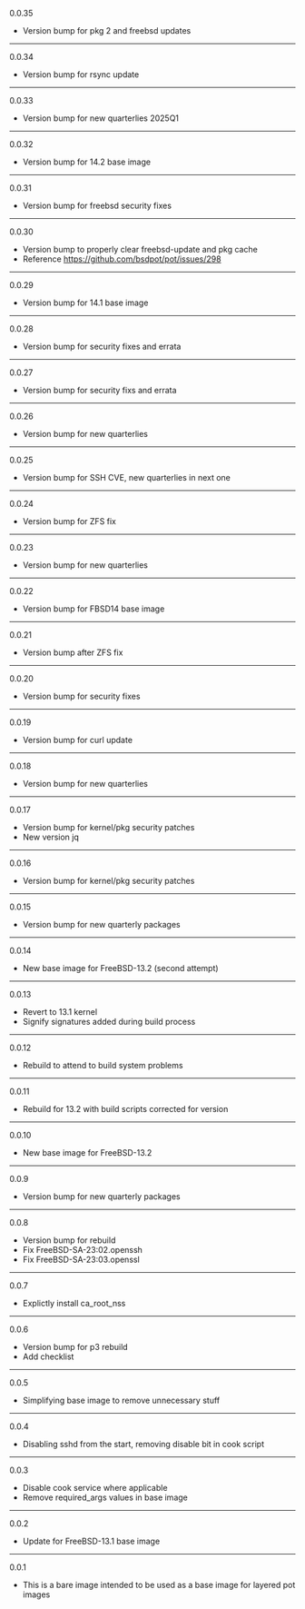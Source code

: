 0.0.35

* Version bump for pkg 2 and freebsd updates

---

0.0.34

* Version bump for rsync update

---

0.0.33

* Version bump for new quarterlies 2025Q1

---

0.0.32

* Version bump for 14.2 base image

---

0.0.31

* Version bump for freebsd security fixes

---

0.0.30

* Version bump to properly clear freebsd-update and pkg cache
* Reference https://github.com/bsdpot/pot/issues/298

---

0.0.29

* Version bump for 14.1 base image

---

0.0.28

* Version bump for security fixes and errata

---

0.0.27

* Version bump for security fixs and errata

---

0.0.26

* Version bump for new quarterlies

---

0.0.25

* Version bump for SSH CVE, new quarterlies in next one

---

0.0.24

* Version bump for ZFS fix

---

0.0.23

* Version bump for new quarterlies

---

0.0.22

* Version bump for FBSD14 base image

---

0.0.21

* Version bump after ZFS fix

---

0.0.20

* Version bump for security fixes

---

0.0.19

* Version bump for curl update

---

0.0.18

* Version bump for new quarterlies

---

0.0.17

* Version bump for kernel/pkg security patches
* New version jq

---

0.0.16

* Version bump for kernel/pkg security patches

---

0.0.15

* Version bump for new quarterly packages

---

0.0.14

* New base image for FreeBSD-13.2 (second attempt)

---

0.0.13

* Revert to 13.1 kernel
* Signify signatures added during build process

---

0.0.12

* Rebuild to attend to build system problems

---

0.0.11

* Rebuild for 13.2 with build scripts corrected for version

---

0.0.10

* New base image for FreeBSD-13.2

---

0.0.9

* Version bump for new quarterly packages

---

0.0.8

* Version bump for rebuild
* Fix FreeBSD-SA-23:02.openssh
* Fix FreeBSD-SA-23:03.openssl

---

0.0.7

* Explictly install ca_root_nss

---

0.0.6

* Version bump for p3 rebuild
* Add checklist

---

0.0.5

* Simplifying base image to remove unnecessary stuff

---

0.0.4

* Disabling sshd from the start, removing disable bit in cook script

---

0.0.3

* Disable cook service where applicable
* Remove required_args values in base image

---

0.0.2

* Update for FreeBSD-13.1 base image

---

0.0.1

* This is a bare image intended to be used as a base image for layered pot images
